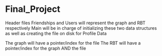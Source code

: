 # Final_Project

Header files Friendships and Users will represent the graph and RBT respectively
Main will be in charge of initializing these two data structures as well as creating the file on disk for Profile Data

The graph will have a pointer/index for the file
The RBT will have a pointer/index for the graph AND the file
